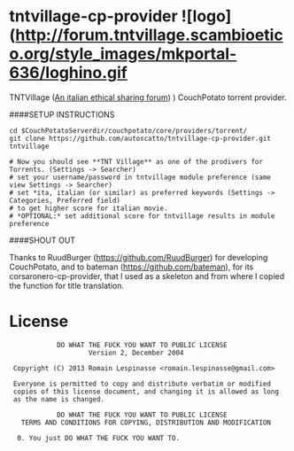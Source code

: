 tntvillage-cp-provider ![logo](http://forum.tntvillage.scambioetico.org/style_images/mkportal-636/loghino.gif
======================

TNTVillage ([An italian ethical sharing forum](http://www.tntvillage.scambioetico.org/index.php)) ) CouchPotato torrent provider.

####SETUP INSTRUCTIONS

```
cd $CouchPotatoServerdir/couchpotato/core/providers/torrent/
git clone https://github.com/autoscatto/tntvillage-cp-provider.git tntvillage

# Now you should see **TNT Village** as one of the prodivers for Torrents. (Settings -> Searcher)
# set your username/password in tntvillage module preference (same view Settings -> Searcher)
# set *ita, italian (or similar) as preferred keywords (Settings -> Categories, Preferred field)
# to get higher score for italian movie.
# *OPTIONAL:* set additional score for tntvillage results in module preference
```

####SHOUT OUT

Thanks to RuudBurger (https://github.com/RuudBurger) for developing CouchPotato, 
and to bateman (https://github.com/bateman), for its corsaronero-cp-provider, that I used as a skeleton and from where I copied the function for title translation.



License
=========

```
            DO WHAT THE FUCK YOU WANT TO PUBLIC LICENSE
                    Version 2, December 2004

 Copyright (C) 2013 Romain Lespinasse <romain.lespinasse@gmail.com>

 Everyone is permitted to copy and distribute verbatim or modified
 copies of this license document, and changing it is allowed as long
 as the name is changed.

            DO WHAT THE FUCK YOU WANT TO PUBLIC LICENSE
   TERMS AND CONDITIONS FOR COPYING, DISTRIBUTION AND MODIFICATION

  0. You just DO WHAT THE FUCK YOU WANT TO.
```
